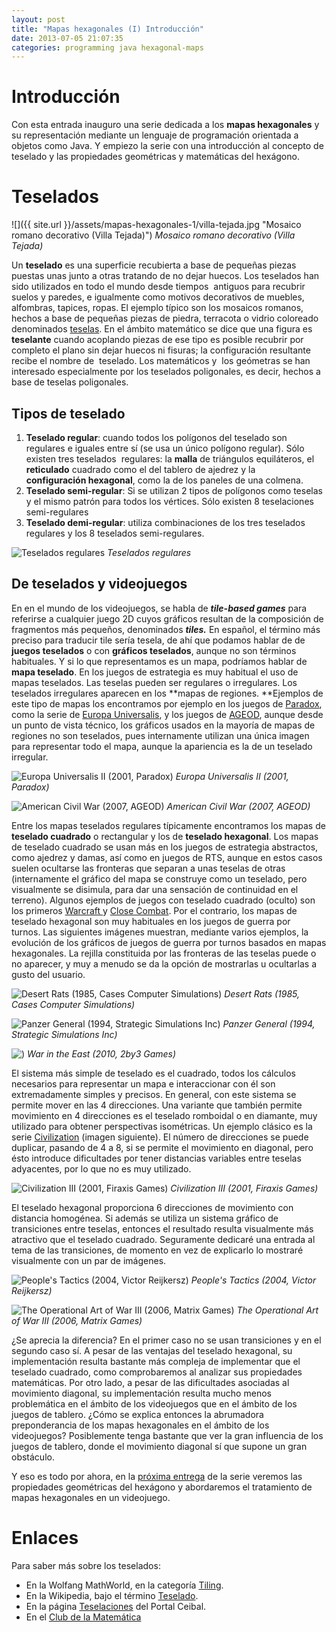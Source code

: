 ```yaml
---
layout: post
title: "Mapas hexagonales (I) Introducción"
date: 2013-07-05 21:07:35
categories: programming java hexagonal-maps 
---
```


# Introducción

Con esta entrada inauguro una serie dedicada a los **mapas hexagonales** y su representación mediante un lenguaje de programación orientada a objetos como Java. Y empiezo la serie con una introducción al concepto de teselado y las propiedades geométricas y matemáticas del hexágono. 

# Teselados

![]({{ site.url }}/assets/mapas-hexagonales-1/villa-tejada.jpg "Mosaico romano decorativo (Villa Tejada)")
*Mosaico romano decorativo (Villa Tejada)*

Un **teselado** es una superficie recubierta a base de pequeñas piezas puestas unas junto a otras tratando de no dejar huecos. Los teselados han sido utilizados en todo el mundo desde tiempos  antiguos para recubrir suelos y paredes, e igualmente como motivos decorativos de muebles, alfombras, tapices, ropas. El ejemplo típico son los mosaicos romanos, hechos a base de pequeñas piezas de piedra, terracota o vidrio coloreado denominados [teselas](http://es.wikipedia.org/wiki/Tesela). En el ámbito matemático se dice que una figura es **teselante** cuando acoplando piezas de ese tipo es posible recubrir por completo el plano sin dejar huecos ni fisuras; la configuración resultante recibe el nombre de  teselado. Los matemáticos y  los geómetras se han interesado especialmente por los teselados poligonales, es decir, hechos a base de teselas poligonales. 

## Tipos de teselado

  1. **Teselado regular**: cuando todos los polígonos del teselado son regulares e iguales entre sí (se usa un único polígono regular). Sólo existen tres teselados  regulares: la **malla** de triángulos equiláteros, el **reticulado** cuadrado como el del tablero de ajedrez y la **configuración hexagonal**, como la de los paneles de una colmena.
  2. **Teselado semi-regular**: Si se utilizan 2 tipos de polígonos como teselas y el mismo patrón para todos los vértices. Sólo existen 8 teselaciones semi-regulares
  3. **Teselado demi-regular**: utiliza combinaciones de los tres teselados regulares y los 8 teselados semi-regulares.

![](teselados.jpg "Teselados regulares")
*Teselados regulares*

## De teselados y videojuegos

En en el mundo de los videojuegos, se habla de **_tile-based games_** para referirse a cualquier juego 2D cuyos gráficos resultan de la composición de fragmentos más pequeños, denominados **_tiles._** En español, el término más preciso para traducir tile sería tesela, de ahí que podamos hablar de de **juegos teselados** o con **gráficos teselados**, aunque no son términos habituales. Y si lo que representamos es un mapa, podríamos hablar de **mapa teselado**. En los juegos de estrategia es muy habitual el uso de mapas teselados. Las teselas pueden ser regulares o irregulares. Los teselados irregulares aparecen en los **mapas de regiones. **Ejemplos de este tipo de mapas los encontramos por ejemplo en los juegos de [Paradox](http://www.paradoxplaza.com/), como la serie de [Europa Universalis](http://es.wikipedia.org/wiki/Europa_Universalis), y los juegos de [AGEOD](http://www.ageod.com/), aunque desde un punto de vista técnico, los gráficos usados en la mayoría de mapas de regiones no son teselados, pues internamente utilizan una única imagen para representar todo el mapa, aunque la apariencia es la de un teselado irregular.

![](europa-universalis-ii.jpg "Europa Universalis II (2001, Paradox)")
*Europa Universalis II (2001, Paradox)*

![](american-civil-war.jpg "American Civil War (2007, AGEOD)")
*American Civil War (2007, AGEOD)*

Entre los mapas teselados regulares típicamente encontramos los mapas de **teselado cuadrado** o rectangular y los de **teselado hexagonal**. Los mapas de teselado cuadrado se usan más en los juegos de estrategia abstractos, como ajedrez y damas, así como en juegos de RTS, aunque en estos casos suelen ocultarse las fronteras que separan a unas teselas de otras (internamente el gráfico del mapa se construye como un teselado, pero visualmente se disimula, para dar una sensación de continuidad en el terreno). Algunos ejemplos de juegos con teselado cuadrado (oculto) son los primeros [Warcraft ](https://es.wikipedia.org/wiki/Warcraft)y [Close Combat](http://en.wikipedia.org/wiki/Close_Combat_\(series\)). Por el contrario, los mapas de teselado hexagonal son muy habituales en los juegos de guerra por turnos. Las siguientes imágenes muestran, mediante varios ejemplos, la evolución de los gráficos de juegos de guerra por turnos basados en mapas hexagonales. La rejilla constituida por las fronteras de las teselas puede o no aparecer, y muy a menudo se da la opción de mostrarlas u ocultarlas a gusto del usuario.

![](desert-rats.jpg "Desert Rats (1985, Cases Computer Simulations)")
*Desert Rats (1985, Cases Computer Simulations)*

![](panzer-general.jpg "Panzer General (1994, Strategic Simulations Inc)")
*Panzer General (1994, Strategic Simulations Inc)*

![)](war-in-the-east.jpg "War in the East (2010, 2by3 Games)")
*War in the East (2010, 2by3 Games)*

El sistema más simple de teselado es el cuadrado, todos los cálculos necesarios para representar un mapa e interaccionar con él son extremadamente simples y precisos. En general, con este sistema se permite mover en las 4 direcciones. Una variante que también permite movimiento en 4 direcciones es el teselado romboidal o en diamante, muy utilizado para obtener perspectivas isométricas. Un ejemplo clásico es la serie [Civilization](http://es.wikipedia.org/wiki/Civilization) (imagen siguiente). El número de direcciones se puede duplicar, pasando de 4 a 8, si se permite el movimiento en diagonal, pero ésto introduce dificultades por tener distancias variables entre teselas adyacentes, por lo que no es muy utilizado.

![](civilization-iii.jpg "Civilization III (2001, Firaxis Games)")
*Civilization III (2001, Firaxis Games)*

El teselado hexagonal proporciona 6 direcciones de movimiento con distancia homogénea. Si además se utiliza un sistema gráfico de transiciones entre teselas, entonces el resultado resulta visualmente más atractivo que el teselado cuadrado. Seguramente dedicaré una entrada al tema de las transiciones, de momento en vez de explicarlo lo mostraré visualmente con un par de imágenes.

![](peoples-tactics.jpg "People's Tactics (2004, Victor Reijkersz)")
*People's Tactics (2004, Victor Reijkersz)*

![](toaw-iii.jpg "The Operational Art of War III (2006, Matrix Games)")
*The Operational Art of War III (2006, Matrix Games)*

¿Se aprecia la diferencia? En el primer caso no se usan transiciones y en el segundo caso sí. A pesar de las ventajas del teselado hexagonal, su implementación resulta bastante más compleja de implementar que el teselado cuadrado, como comprobaremos al analizar  sus propiedades matemáticas. Por otro lado, a pesar de las dificultades asociadas al movimiento diagonal, su implementación resulta mucho menos problemática en el ámbito de los videojuegos que en el ámbito de los juegos de tablero. ¿Cómo se explica entonces la abrumadora preponderancia  de los mapas hexagonales en el ámbito de los videojuegos? Posiblemente tenga bastante que ver la gran influencia de los juegos de tablero, donde el movimiento diagonal sí que supone un gran obstáculo.

Y eso es todo por ahora, en la [próxima entrega](../mapas-hexagonales-2) de la serie veremos las propiedades geométricas del hexágono y abordaremos el tratamiento de mapas hexagonales  en un videojuego.

# Enlaces

Para saber más sobre los teselados:

* En la Wolfang MathWorld, en la categoría [Tiling](http://mathworld.wolfram.com/topics/Tiling.html).
* En la Wikipedia, bajo el término [Teselado](http://es.wikipedia.org/wiki/Teselado).
* En la página [Teselaciones](http://www.ceibal.edu.uy/contenidos/areas_conocimiento/mat/teselacionesplano/index.html) del Portal Ceibal.
* En el [Club de la Matemática](http://elclubdelamatematica.blogspot.com.es/2010/02/mosaico-o-teselado.html)